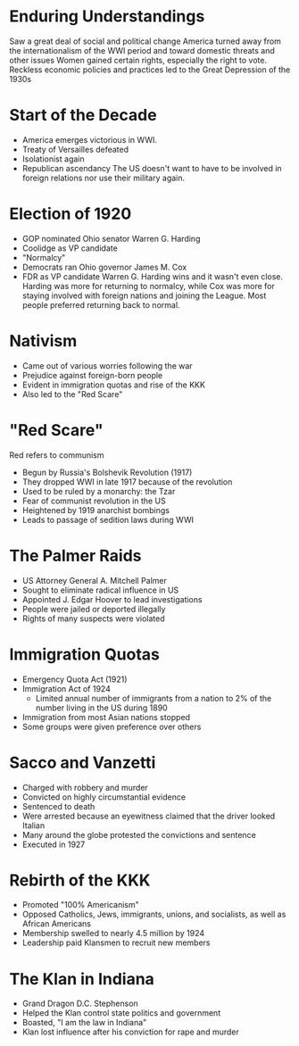 # Enduring Understandings
Saw a great deal of social and political change
America turned away from the internationalism of the WWI period and toward domestic threats and other issues
Women gained certain rights, especially the right to vote.
Reckless economic policies and practices led to the Great Depression of the 1930s
# Start of the Decade
- America emerges victorious in WWI.
- Treaty of Versailles defeated
- Isolationist again
- Republican ascendancy
The US doesn't want to have to be involved in foreign relations nor use their military again.
# Election of 1920
- GOP nominated Ohio senator Warren G. Harding
- Coolidge as VP candidate
- "Normalcy"
- Democrats ran Ohio governor James M. Cox
- FDR as VP candidate
Warren G. Harding wins and it wasn't even close. Harding was more for returning to normalcy, while Cox was more for staying involved with foreign nations and joining the League. Most people preferred returning back to normal.
# Nativism
- Came out of various worries following the war
- Prejudice against foreign-born people
- Evident in immigration quotas and rise of the KKK
- Also led to the "Red Scare"
# "Red Scare"
Red refers to communism
- Begun by Russia's Bolshevik Revolution (1917)
- They dropped WWI in late 1917 because of the revolution
- Used to be ruled by a monarchy: the Tzar
- Fear of communist revolution in the US
- Heightened by 1919 anarchist bombings
- Leads to passage of sedition laws during WWI
# The Palmer Raids
- US Attorney General A. Mitchell Palmer
- Sought to eliminate radical influence in US
- Appointed J. Edgar Hoover to lead investigations
- People were jailed or deported illegally
- Rights of many suspects were violated
# Immigration Quotas
- Emergency Quota Act (1921)
- Immigration Act of 1924
	- Limited annual number of immigrants from a nation to 2% of the number  living in the US during 1890
- Immigration from most Asian nations stopped
- Some groups were given preference over others
# Sacco and Vanzetti
- Charged with robbery and murder
- Convicted on highly circumstantial evidence
- Sentenced to death
- Were arrested because an eyewitness claimed that the driver looked Italian
- Many around the globe protested the convictions and sentence
- Executed in 1927
# Rebirth of the KKK
- Promoted "100% Americanism"
- Opposed Catholics, Jews, immigrants, unions, and socialists, as well as African Americans
- Membership swelled to nearly 4.5 million by 1924
- Leadership paid Klansmen to recruit new members
# The Klan in Indiana
- Grand Dragon D.C. Stephenson
- Helped the Klan control state politics and government
- Boasted, "I am the law in Indiana"
- Klan lost influence after his conviction for rape and murder


